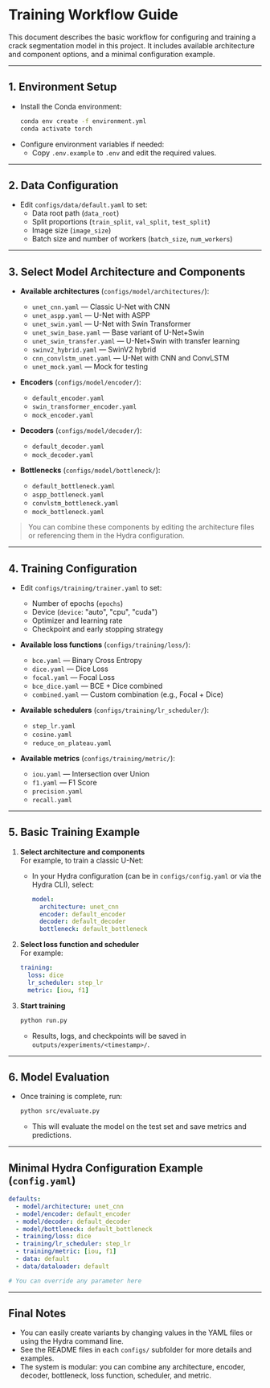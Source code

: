# Training Workflow Guide

This document describes the basic workflow for configuring and training a crack segmentation model in this project. It includes available architecture and component options, and a minimal configuration example.

---

## 1. Environment Setup

- Install the Conda environment:
  ```bash
  conda env create -f environment.yml
  conda activate torch
  ```
- Configure environment variables if needed:
  - Copy `.env.example` to `.env` and edit the required values.

---

## 2. Data Configuration

- Edit `configs/data/default.yaml` to set:
  - Data root path (`data_root`)
  - Split proportions (`train_split`, `val_split`, `test_split`)
  - Image size (`image_size`)
  - Batch size and number of workers (`batch_size`, `num_workers`)

---

## 3. Select Model Architecture and Components

- **Available architectures** (`configs/model/architectures/`):
  - `unet_cnn.yaml` — Classic U-Net with CNN
  - `unet_aspp.yaml` — U-Net with ASPP
  - `unet_swin.yaml` — U-Net with Swin Transformer
  - `unet_swin_base.yaml` — Base variant of U-Net+Swin
  - `unet_swin_transfer.yaml` — U-Net+Swin with transfer learning
  - `swinv2_hybrid.yaml` — SwinV2 hybrid
  - `cnn_convlstm_unet.yaml` — U-Net with CNN and ConvLSTM
  - `unet_mock.yaml` — Mock for testing

- **Encoders** (`configs/model/encoder/`):
  - `default_encoder.yaml`
  - `swin_transformer_encoder.yaml`
  - `mock_encoder.yaml`

- **Decoders** (`configs/model/decoder/`):
  - `default_decoder.yaml`
  - `mock_decoder.yaml`

- **Bottlenecks** (`configs/model/bottleneck/`):
  - `default_bottleneck.yaml`
  - `aspp_bottleneck.yaml`
  - `convlstm_bottleneck.yaml`
  - `mock_bottleneck.yaml`

> You can combine these components by editing the architecture files or referencing them in the Hydra configuration.

---

## 4. Training Configuration

- Edit `configs/training/trainer.yaml` to set:
  - Number of epochs (`epochs`)
  - Device (`device`: "auto", "cpu", "cuda")
  - Optimizer and learning rate
  - Checkpoint and early stopping strategy

- **Available loss functions** (`configs/training/loss/`):
  - `bce.yaml` — Binary Cross Entropy
  - `dice.yaml` — Dice Loss
  - `focal.yaml` — Focal Loss
  - `bce_dice.yaml` — BCE + Dice combined
  - `combined.yaml` — Custom combination (e.g., Focal + Dice)

- **Available schedulers** (`configs/training/lr_scheduler/`):
  - `step_lr.yaml`
  - `cosine.yaml`
  - `reduce_on_plateau.yaml`

- **Available metrics** (`configs/training/metric/`):
  - `iou.yaml` — Intersection over Union
  - `f1.yaml` — F1 Score
  - `precision.yaml`
  - `recall.yaml`

---

## 5. Basic Training Example

1. **Select architecture and components**  
   For example, to train a classic U-Net:
   - In your Hydra configuration (can be in `configs/config.yaml` or via the Hydra CLI), select:
     ```yaml
     model:
       architecture: unet_cnn
       encoder: default_encoder
       decoder: default_decoder
       bottleneck: default_bottleneck
     ```

2. **Select loss function and scheduler**  
   For example:
   ```yaml
   training:
     loss: dice
     lr_scheduler: step_lr
     metric: [iou, f1]
   ```

3. **Start training**  
   ```bash
   python run.py
   ```
   - Results, logs, and checkpoints will be saved in `outputs/experiments/<timestamp>/`.

---

## 6. Model Evaluation

- Once training is complete, run:
  ```bash
  python src/evaluate.py
  ```
  - This will evaluate the model on the test set and save metrics and predictions.

---

## Minimal Hydra Configuration Example (`config.yaml`)

```yaml
defaults:
  - model/architecture: unet_cnn
  - model/encoder: default_encoder
  - model/decoder: default_decoder
  - model/bottleneck: default_bottleneck
  - training/loss: dice
  - training/lr_scheduler: step_lr
  - training/metric: [iou, f1]
  - data: default
  - data/dataloader: default

# You can override any parameter here
```

---

## Final Notes

- You can easily create variants by changing values in the YAML files or using the Hydra command line.
- See the README files in each `configs/` subfolder for more details and examples.
- The system is modular: you can combine any architecture, encoder, decoder, bottleneck, loss function, scheduler, and metric. 